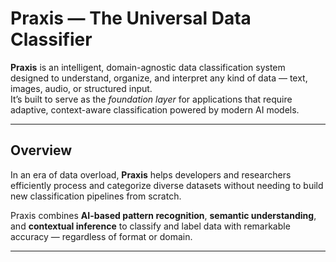 #  Praxis — The Universal Data Classifier

**Praxis** is an intelligent, domain-agnostic data classification system designed to understand, organize, and interpret any kind of data — text, images, audio, or structured input.  
It’s built to serve as the *foundation layer* for applications that require adaptive, context-aware classification powered by modern AI models.

---

##  Overview

In an era of data overload, **Praxis** helps developers and researchers efficiently process and categorize diverse datasets without needing to build new classification pipelines from scratch.

Praxis combines **AI-based pattern recognition**, **semantic understanding**, and **contextual inference** to classify and label data with remarkable accuracy — regardless of format or domain.

---
